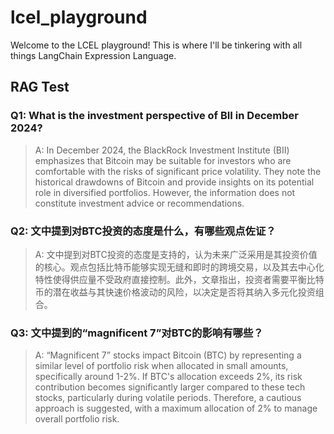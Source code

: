# lcel_playground
Welcome to the LCEL playground! This is where I'll be tinkering with all things LangChain Expression Language.

## RAG Test

### Q1: What is the investment perspective of BII in December 2024?
> A: In December 2024, the BlackRock Investment Institute (BII) emphasizes that Bitcoin may be suitable for investors who are comfortable with the risks of significant price volatility. They note the historical drawdowns of Bitcoin and provide insights on its potential role in diversified portfolios. However, the information does not constitute investment advice or recommendations.

### Q2: 文中提到对BTC投资的态度是什么，有哪些观点佐证？
> A: 文中提到对BTC投资的态度是支持的，认为未来广泛采用是其投资价值的核心。观点包括比特币能够实现无缝和即时的跨境交易，以及其去中心化特性使得供应量不受政府直接控制。此外，文章指出，投资者需要平衡比特币的潜在收益与其快速价格波动的风险，以决定是否将其纳入多元化投资组合。

### Q3: 文中提到的“magnificent 7”对BTC的影响有哪些？
> A: “Magnificent 7” stocks impact Bitcoin (BTC) by representing a similar level of portfolio risk when allocated in small amounts, specifically around 1-2%. If BTC's allocation exceeds 2%, its risk contribution becomes significantly larger compared to these tech stocks, particularly during volatile periods. Therefore, a cautious approach is suggested, with a maximum allocation of 2% to manage overall portfolio risk.

